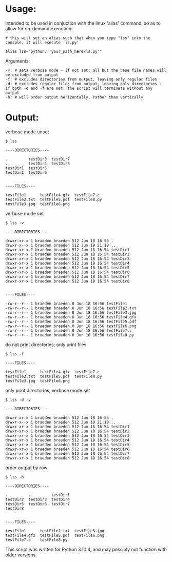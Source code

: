 # Usage:

Intended to be used in conjuction with the linux 'alias' command, so as to allow for on-demand execution:
  
    # this will set an alias such that when you type "lss" into the console, it will execute 'ls.py'
    
    alias lss="python3 'your_path_here/ls.py'"
  
Arguments:
  
    -v: # sets verbose mode - if not set: all but the base file names will be excluded from output
    -f: # excludes directories from output, leaving only regular files
    -d: # excludes regular files from output, leaving only directories - if both -d and -f are set, the script will terminate without any output
    -h: # will order output horizontally, rather than vertically
    
# Output:  
    
verbose mode unset

    $ lss 

    ----DIRECTORIES----

    .         testDir3  testDir7
    ..        testDir4  testDir8
    testDir1  testDir5
    testDir2  testDir6


    ----FILES----

    testFile1      testFile4.gfx  testFile7.c
    testFile2.txt  testFile5.pdf  testFile8.py
    testFile3.jpg  testFile6.png


verbose mode set

    $ lss -v
    
    ----DIRECTORIES----

    drwxr-xr-x 1 braeden braeden 512 Jun 18 16:56 .
    drwxr-x--x 1 braeden braeden 512 Jun 19 21:19 ..
    drwxr-xr-x 1 braeden braeden 512 Jun 18 16:54 testDir1
    drwxr-xr-x 1 braeden braeden 512 Jun 18 16:54 testDir2
    drwxr-xr-x 1 braeden braeden 512 Jun 18 16:54 testDir3
    drwxr-xr-x 1 braeden braeden 512 Jun 18 16:54 testDir4
    drwxr-xr-x 1 braeden braeden 512 Jun 18 16:54 testDir5
    drwxr-xr-x 1 braeden braeden 512 Jun 18 16:54 testDir6
    drwxr-xr-x 1 braeden braeden 512 Jun 18 16:54 testDir7
    drwxr-xr-x 1 braeden braeden 512 Jun 18 16:54 testDir8


    ----FILES----

    -rw-r--r-- 1 braeden braeden 0 Jun 18 16:56 testFile1
    -rw-r--r-- 1 braeden braeden 0 Jun 18 16:56 testFile2.txt
    -rw-r--r-- 1 braeden braeden 0 Jun 18 16:56 testFile3.jpg
    -rw-r--r-- 1 braeden braeden 0 Jun 18 16:56 testFile4.gfx
    -rw-r--r-- 1 braeden braeden 0 Jun 18 16:56 testFile5.pdf
    -rw-r--r-- 1 braeden braeden 0 Jun 18 16:56 testFile6.png
    -rw-r--r-- 1 braeden braeden 0 Jun 18 16:56 testFile7.c
    -rw-r--r-- 1 braeden braeden 0 Jun 18 16:56 testFile8.py
    

do not print directories; only print files

    $ lss -f
    
    ----FILES----

    testFile1      testFile4.gfx  testFile7.c
    testFile2.txt  testFile5.pdf  testFile8.py
    testFile3.jpg  testFile6.png


only print directories, verbose mode set

    $ lss -d -v
    
    ----DIRECTORIES----

    drwxr-xr-x 1 braeden braeden 512 Jun 18 16:56 .
    drwxr-x--x 1 braeden braeden 512 Jun 19 21:19 ..
    drwxr-xr-x 1 braeden braeden 512 Jun 18 16:54 testDir1
    drwxr-xr-x 1 braeden braeden 512 Jun 18 16:54 testDir2
    drwxr-xr-x 1 braeden braeden 512 Jun 18 16:54 testDir3
    drwxr-xr-x 1 braeden braeden 512 Jun 18 16:54 testDir4
    drwxr-xr-x 1 braeden braeden 512 Jun 18 16:54 testDir5
    drwxr-xr-x 1 braeden braeden 512 Jun 18 16:54 testDir6
    drwxr-xr-x 1 braeden braeden 512 Jun 18 16:54 testDir7
    drwxr-xr-x 1 braeden braeden 512 Jun 18 16:54 testDir8


order output by row

    $ lss -h

    ----DIRECTORIES----

    .         ..        testDir1
    testDir2  testDir3  testDir4
    testDir5  testDir6  testDir7
    testDir8


    ----FILES----

    testFile1      testFile2.txt  testFile3.jpg
    testFile4.gfx  testFile5.pdf  testFile6.png
    testFile7.c    testFile8.py


This script was written for Python 3.10.4, and may possibly not function with older versions.